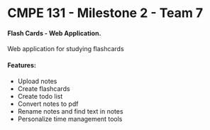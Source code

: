 # CMPE 131 - Milestone 2 - Team 7

#### Flash Cards - Web Application. 

Web application for studying flashcards

#### Features:

- Upload notes
- Create flashcards 
- Create todo list 
- Convert notes to pdf
- Rename notes and find text in notes
- Personalize time management tools

  
